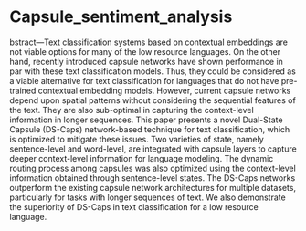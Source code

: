 # Capsule_sentiment_analysis

bstract—Text classification systems based on contextual embeddings are not viable options for many of the low resource languages. On the other hand, recently introduced capsule networks
have shown performance in par with these text classification
models. Thus, they could be considered as a viable alternative for
text classification for languages that do not have pre-trained contextual embedding models. However, current capsule networks
depend upon spatial patterns without considering the sequential
features of the text. They are also sub-optimal in capturing
the context-level information in longer sequences. This paper
presents a novel Dual-State Capsule (DS-Caps) network-based
technique for text classification, which is optimized to mitigate
these issues. Two varieties of state, namely sentence-level and
word-level, are integrated with capsule layers to capture deeper
context-level information for language modeling. The dynamic
routing process among capsules was also optimized using the
context-level information obtained through sentence-level states.
The DS-Caps networks outperform the existing capsule network
architectures for multiple datasets, particularly for tasks with
longer sequences of text. We also demonstrate the superiority of
DS-Caps in text classification for a low resource language.
